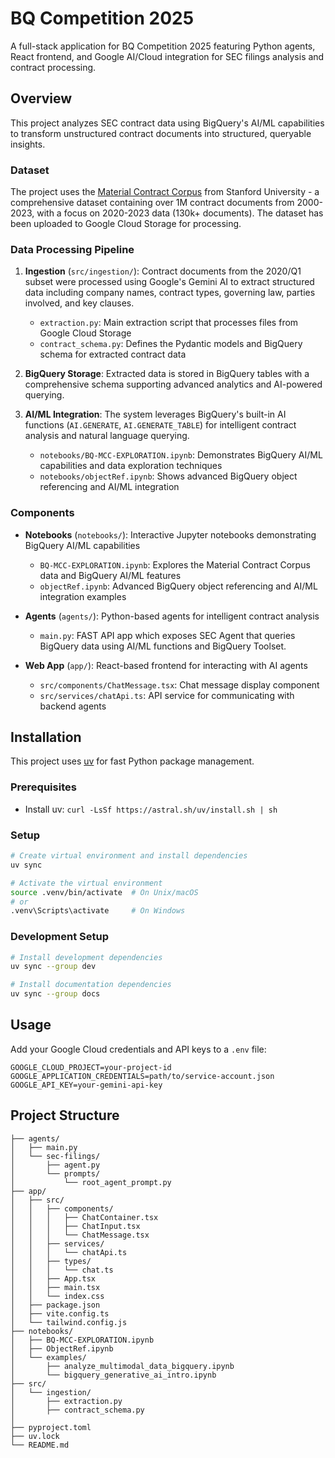 # BQ Competition 2025

A full-stack application for BQ Competition 2025 featuring Python agents, React frontend, and Google AI/Cloud integration for SEC filings analysis and contract processing.

## Overview

This project analyzes SEC contract data using BigQuery's AI/ML capabilities to transform unstructured contract documents into structured, queryable insights.

### Dataset

The project uses the [Material Contract Corpus](https://mcc.law.stanford.edu/download/contracts/) from Stanford University - a comprehensive dataset containing over 1M contract documents from 2000-2023, with a focus on 2020-2023 data (130k+ documents). The dataset has been uploaded to Google Cloud Storage for processing.

### Data Processing Pipeline

1. **Ingestion** (`src/ingestion/`): Contract documents from the 2020/Q1 subset were processed using Google's Gemini AI to extract structured data including company names, contract types, governing law, parties involved, and key clauses.
   - `extraction.py`: Main extraction script that processes files from Google Cloud Storage
   - `contract_schema.py`: Defines the Pydantic models and BigQuery schema for extracted contract data

2. **BigQuery Storage**: Extracted data is stored in BigQuery tables with a comprehensive schema supporting advanced analytics and AI-powered querying.

3. **AI/ML Integration**: The system leverages BigQuery's built-in AI functions (`AI.GENERATE`, `AI.GENERATE_TABLE`) for intelligent contract analysis and natural language querying.
   - `notebooks/BQ-MCC-EXPLORATION.ipynb`: Demonstrates BigQuery AI/ML capabilities and data exploration techniques
   - `notebooks/objectRef.ipynb`: Shows advanced BigQuery object referencing and AI/ML integration

### Components

- **Notebooks** (`notebooks/`): Interactive Jupyter notebooks demonstrating BigQuery AI/ML capabilities
  - `BQ-MCC-EXPLORATION.ipynb`: Explores the Material Contract Corpus data and BigQuery AI/ML features
  - `objectRef.ipynb`: Advanced BigQuery object referencing and AI/ML integration examples

- **Agents** (`agents/`): Python-based agents for intelligent contract analysis
  - `main.py`: FAST API app which exposes SEC Agent that queries BigQuery data using AI/ML functions and BigQuery Toolset.

- **Web App** (`app/`): React-based frontend for interacting with AI agents
  - `src/components/ChatMessage.tsx`: Chat message display component
  - `src/services/chatApi.ts`: API service for communicating with backend agents

## Installation

This project uses [uv](https://github.com/astral-sh/uv) for fast Python package management.

### Prerequisites
- Install uv: `curl -LsSf https://astral.sh/uv/install.sh | sh`

### Setup
```bash
# Create virtual environment and install dependencies
uv sync

# Activate the virtual environment
source .venv/bin/activate  # On Unix/macOS
# or
.venv\Scripts\activate     # On Windows
```

### Development Setup
```bash
# Install development dependencies
uv sync --group dev

# Install documentation dependencies
uv sync --group docs
```

## Usage

Add your Google Cloud credentials and API keys to a `.env` file:

```env
GOOGLE_CLOUD_PROJECT=your-project-id
GOOGLE_APPLICATION_CREDENTIALS=path/to/service-account.json
GOOGLE_API_KEY=your-gemini-api-key
```

## Project Structure

```
├── agents/
│   ├── main.py
│   └── sec-filings/
│       ├── agent.py
│       └── prompts/
│           └── root_agent_prompt.py
├── app/
│   ├── src/
│   │   ├── components/
│   │   │   ├── ChatContainer.tsx
│   │   │   ├── ChatInput.tsx
│   │   │   └── ChatMessage.tsx
│   │   ├── services/
│   │   │   └── chatApi.ts
│   │   ├── types/
│   │   │   └── chat.ts
│   │   ├── App.tsx
│   │   ├── main.tsx
│   │   └── index.css
│   ├── package.json
│   ├── vite.config.ts
│   └── tailwind.config.js
├── notebooks/
│   ├── BQ-MCC-EXPLORATION.ipynb
│   ├── ObjectRef.ipynb
│   └── examples/
│       ├── analyze_multimodal_data_bigquery.ipynb
│       └── bigquery_generative_ai_intro.ipynb
├── src/
│   └── ingestion/
│       ├── extraction.py
│       ├── contract_schema.py
│    
├── pyproject.toml
├── uv.lock
└── README.md
```
